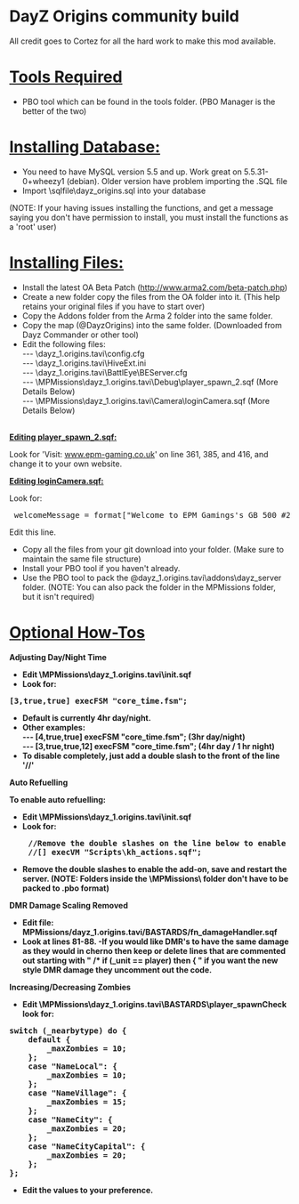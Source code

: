 DayZ Origins community build
============================

All credit goes to Cortez for all the hard work to make this mod available.

<u><b>Tools Required</b></u>
============================

- PBO tool which can be found in the tools folder.
(PBO Manager is the better of the two)


<u><b>Installing Database:</b></u>
============================

- You need to have MySQL version 5.5 and up. Work great on  5.5.31-0+wheezy1 (debian). Older version have problem importing the .SQL file
- Import \sqlfile\dayz_origins.sql into your database

(NOTE: If your having issues installing the functions, and get a message saying you don't have permission to install, you must install the functions as a 'root' user)


<u><b>Installing Files:</b></u>
============================

- Install the latest OA Beta Patch (http://www.arma2.com/beta-patch.php)
- Create a new folder copy the files from the OA folder into it. (This help retains your original files if you have to start over)
- Copy the Addons folder from the Arma 2 folder into the same folder.
- Copy the map (@DayzOrigins) into the same folder. (Downloaded from Dayz Commander or other tool)
- Edit the following files:<br>
--- \dayz_1.origins.tavi\config.cfg<br>
--- \dayz_1.origins.tavi\HiveExt.ini<br>
--- \dayz_1.origins.tavi\BattlEye\BEServer.cfg<br>
--- \MPMissions\dayz_1.origins.tavi\Debug\player_spawn_2.sqf (More Details Below)<br>
--- \MPMissions\dayz_1.origins.tavi\Camera\loginCamera.sqf (More Details Below)<br><br>


<u><b>Editing player_spawn_2.sqf:</b></u>

Look for 'Visit: www.epm-gaming.co.uk' on line 361, 385, and 416, and change it to your own website.


<u><b>Editing loginCamera.sqf:</b></u>

Look for:
<pre>
_welcomeMessage = format["Welcome to EPM Gamings's GB 500 #2 Server %1, Enjoy your stay!",format["%1", name player]];
</pre>

Edit this line.


- Copy all the files from your git download into your folder. (Make sure to maintain the same file structure)
- Install your PBO tool if you haven't already.
- Use the PBO tool to pack the \@dayz_1.origins.tavi\addons\dayz_server folder.
(NOTE:  You can also pack the folder in the MPMissions folder, but it isn't required)


<u><b>Optional How-Tos</b></u>
============================

<b>Adjusting Day/Night Time<b>

- Edit \MPMissions\dayz_1.origins.tavi\init.sqf
- Look for:
<pre>
[3,true,true] execFSM "core_time.fsm";
</pre>
- Default is currently 4hr day/night.
- Other examples:<br>
--- [4,true,true] execFSM "core_time.fsm"; (3hr day/night)<br>
--- [3,true,true,12] execFSM "core_time.fsm"; (4hr day / 1 hr night)<br>
- To disable completely, just add a double slash to the front of the line '//'

<b>Auto Refuelling<b>

To enable auto refuelling:
- Edit \MPMissions\dayz_1.origins.tavi\init.sqf
- Look for:
<pre>
	//Remove the double slashes on the line below to enable auto refuelling
	//[] execVM "Scripts\kh_actions.sqf";
</pre>
- Remove the double slashes to enable the add-on, save and restart the server.
(NOTE:  Folders inside the \MPMissions\ folder don't have to be packed to .pbo format)

<b>DMR Damage Scaling Removed</b>

- Edit file: MPMissions/dayz_1.origins.tavi/BASTARDS/fn_damageHandler.sqf<br>
- Look at lines 81-88.
-If you would like DMR's to have the same damage as they would in cherno
then keep or delete lines that are commented out starting with  "  /* if
(_unit == player) then { "  if you want the new style DMR damage they
uncomment out the code.

<b>Increasing/Decreasing Zombies</b>

- Edit \MPMissions\dayz_1.origins.tavi\BASTARDS\player_spawnCheck look for:
<pre>
switch (_nearbytype) do {
    default {
        _maxZombies = 10;
    };
    case "NameLocal": {
        _maxZombies = 10;
    };
    case "NameVillage": {
        _maxZombies = 15;
    };
    case "NameCity": {
        _maxZombies = 20;
    };
    case "NameCityCapital": {
        _maxZombies = 20;
    };
};
</pre>
- Edit the values to your preference.